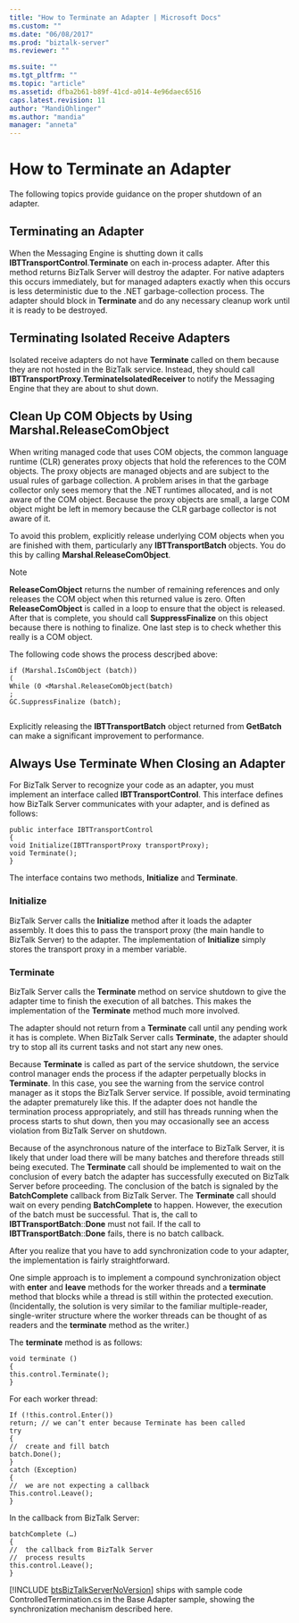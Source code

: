 ```yaml
---
title: "How to Terminate an Adapter | Microsoft Docs"
ms.custom: ""
ms.date: "06/08/2017"
ms.prod: "biztalk-server"
ms.reviewer: ""

ms.suite: ""
ms.tgt_pltfrm: ""
ms.topic: "article"
ms.assetid: dfba2b61-b89f-41cd-a014-4e96daec6516
caps.latest.revision: 11
author: "MandiOhlinger"
ms.author: "mandia"
manager: "anneta"
---
```

# How to Terminate an Adapter
The following topics provide guidance on the proper shutdown of an adapter.  
  
## Terminating an Adapter  
 When the Messaging Engine is shutting down it calls **IBTTransportControl**.**Terminate** on each in-process adapter. After this method returns BizTalk Server will destroy the adapter. For native adapters this occurs immediately, but for managed adapters exactly when this occurs is less deterministic due to the .NET garbage-collection process. The adapter should block in **Terminate** and do any necessary cleanup work until it is ready to be destroyed.  
  
## Terminating Isolated Receive Adapters  
 Isolated receive adapters do not have **Terminate** called on them because they are not hosted in the BizTalk service. Instead, they should call **IBTTransportProxy**.**TerminateIsolatedReceiver** to notify the Messaging Engine that they are about to shut down.  
  
## Clean Up COM Objects by Using Marshal.ReleaseComObject  
 When writing managed code that uses COM objects, the common language runtime (CLR) generates proxy objects that hold the references to the COM objects. The proxy objects are managed objects and are subject to the usual rules of garbage collection. A problem arises in that the garbage collector only sees memory that the .NET runtimes allocated, and is not aware of the COM object. Because the proxy objects are small, a large COM object might be left in memory because the CLR garbage collector is not aware of it.  
  
 To avoid this problem, explicitly release underlying COM objects when you are finished with them, particularly any **IBTTransportBatch** objects. You do this by calling **Marshal**.**ReleaseComObject**.  
  
> [!NOTE]
>  **ReleaseComObject** returns the number of remaining references and only releases the COM object when this returned value is zero. Often **ReleaseComObject** is called in a loop to ensure that the object is released. After that is complete, you should call **SuppressFinalize** on this object because there is nothing to finalize. One last step is to check whether this really is a COM object.  
  
 The following code shows the process descrjbed above:  
  
```  
if (Marshal.IsComObject (batch))  
(  
While (0 <Marshal.ReleaseComObject(batch)  
;  
GC.SuppressFinalize (batch);  
  
```  
  
 Explicitly releasing the **IBTTransportBatch** object returned from **GetBatch** can make a significant improvement to performance.  
  
## Always Use Terminate When Closing an Adapter  
 For BizTalk Server to recognize your code as an adapter, you must implement an interface called **IBTTransportControl**. This interface defines how BizTalk Server communicates with your adapter, and is defined as follows:  
  
```  
public interface IBTTransportControl   
{  
void Initialize(IBTTransportProxy transportProxy);  
void Terminate();  
}  
```  
  
 The interface contains two methods, **Initialize** and **Terminate**.  
  
### Initialize  
 BizTalk Server calls the **Initialize** method after it loads the adapter assembly. It does this to pass the transport proxy (the main handle to BizTalk Server) to the adapter. The implementation of **Initialize** simply stores the transport proxy in a member variable.  
  
### Terminate  
 BizTalk Server calls the **Terminate** method on service shutdown to give the adapter time to finish the execution of all batches. This makes the implementation of the **Terminate** method much more involved.  
  
 The adapter should not return from a **Terminate** call until any pending work it has is complete. When BizTalk Server calls **Terminate**, the adapter should try to stop all its current tasks and not start any new ones.  
  
 Because **Terminate** is called as part of the service shutdown, the service control manager ends the process if the adapter perpetually blocks in **Terminate**. In this case, you see the warning from the service control manager as it stops the BizTalk Server service. If possible, avoid terminating the adapter prematurely like this. If the adapter does not handle the termination process appropriately, and still has threads running when the process starts to shut down, then you may occasionally see an access violation from BizTalk Server on shutdown.  
  
 Because of the asynchronous nature of the interface to BizTalk Server, it is likely that under load there will be many batches and therefore threads still being executed. The **Terminate** call should be implemented to wait on the conclusion of every batch the adapter has successfully executed on BizTalk Server before proceeding. The conclusion of the batch is signaled by the **BatchComplete** callback from BizTalk Server. The **Terminate** call should wait on every pending **BatchComplete** to happen. However, the execution of the batch must be successful. That is, the call to **IBTTransportBatch**::**Done** must not fail. If the call to **IBTTransportBatch**::**Done** fails, there is no batch callback.  
  
 After you realize that you have to add synchronization code to your adapter, the implementation is fairly straightforward.  
  
 One simple approach is to implement a compound synchronization object with **enter** and **leave** methods for the worker threads and a **terminate** method that blocks while a thread is still within the protected execution. (Incidentally, the solution is very similar to the familiar multiple-reader, single-writer structure where the worker threads can be thought of as readers and the **terminate** method as the writer.)  
  
 The **terminate** method is as follows:  
  
```  
void terminate ()  
{  
this.control.Terminate();  
}  
```  
  
 For each worker thread:  
  
```  
If (!this.control.Enter())  
return; // we can’t enter because Terminate has been called  
try  
{  
//  create and fill batch  
batch.Done();  
}  
catch (Exception)  
{  
//  we are not expecting a callback  
This.control.Leave();  
}  
```  
  
 In the callback from BizTalk Server:  
  
```  
batchComplete (…)  
{  
//  the callback from BizTalk Server  
//  process results  
this.control.Leave();  
}  
```  
  
 [!INCLUDE [btsBizTalkServerNoVersion](../includes/btsbiztalkservernoversion-md.md)] ships with sample code ControlledTermination.cs in the Base Adapter sample, showing the synchronization mechanism described here.